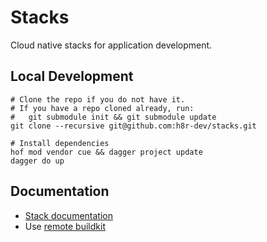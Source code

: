 # Stacks

Cloud native stacks for application development.

## Local Development

```shell
# Clone the repo if you do not have it.
# If you have a repo cloned already, run:
#   git submodule init && git submodule update
git clone --recursive git@github.com:h8r-dev/stacks.git

# Install dependencies
hof mod vendor cue && dagger project update
dagger do up
```

## Documentation

- [Stack documentation](https://heighliner.dev/docs/core_features/stacks/overview)
- Use [remote buildkit](https://heighliner.dev/docs/development/buildkit)

